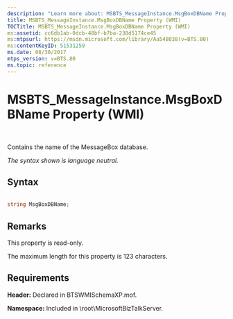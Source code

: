 ```yaml
---
description: "Learn more about: MSBTS_MessageInstance.MsgBoxDBName Property (WMI)"
title: MSBTS_MessageInstance.MsgBoxDBName Property (WMI)
TOCTitle: MSBTS_MessageInstance.MsgBoxDBName Property (WMI)
ms:assetid: cc6db1ab-0dcb-48bf-b7ba-238d5174ce45
ms:mtpsurl: https://msdn.microsoft.com/library/Aa548038(v=BTS.80)
ms:contentKeyID: 51531259
ms.date: 08/30/2017
mtps_version: v=BTS.80
ms.topic: reference
---
```


# MSBTS\_MessageInstance.MsgBoxDBName Property (WMI)

 

Contains the name of the MessageBox database.

*The syntax shown is language neutral.*

## Syntax

```C#
  
string MsgBoxDBName;  
```

## Remarks

This property is read-only.

The maximum length for this property is 123 characters.

## Requirements

**Header:** Declared in BTSWMISchemaXP.mof.

**Namespace:** Included in \\root\\MicrosoftBizTalkServer.

